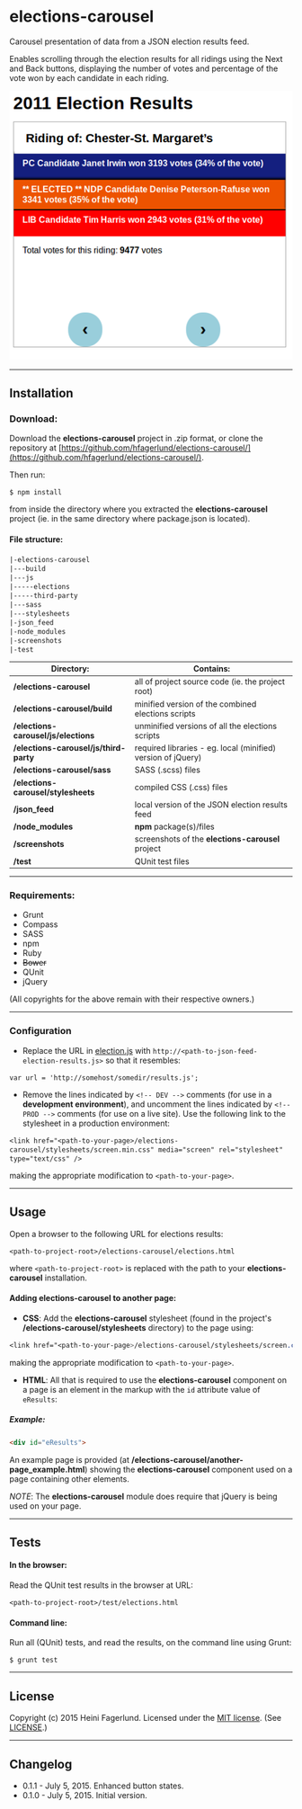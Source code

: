 # elections-carousel
Carousel presentation of data from a JSON election results feed.

Enables scrolling through the election results for all ridings using the Next and Back buttons, displaying the number of votes and percentage of the vote won by each candidate in each riding.

![screenshot of elections-carousel page](https://github.com/hfagerlund/elections-carousel/blob/master/screenshots/screenshot_elections-html.png)

- - -
## Installation
### Download:
Download the **elections-carousel** project in .zip format, or clone the repository at [https://github.com/hfagerlund/elections-carousel/](https://github.com/hfagerlund/elections-carousel/).

Then run:
```
$ npm install
```
from inside the directory where you extracted the **elections-carousel** project (ie. in the same directory where package.json is located).

#### File structure:
```
|-elections-carousel
|---build
|---js
|-----elections
|-----third-party
|---sass
|---stylesheets
|-json_feed
|-node_modules
|-screenshots
|-test
```
| Directory:  | Contains: |
| ------------- | ------------- |
| **/elections-carousel**  | all of project source code (ie. the project root)  |
| **/elections-carousel/build** | minified version of the combined elections scripts  |
| **/elections-carousel/js/elections**  | unminified versions of all the elections scripts  |
| **/elections-carousel/js/third-party**  | required libraries - eg. local (minified) version of jQuery)  |
| **/elections-carousel/sass**  | SASS (.scss) files |
| **/elections-carousel/stylesheets**  | compiled CSS (.css) files |
| **/json_feed**  | local version of the JSON election results feed  |
| **/node_modules**  | **npm** package(s)/files |
| **/screenshots**  | screenshots of the **elections-carousel** project |
| **/test**  | QUnit test files |
- - -
### Requirements:
- Grunt
- Compass
- SASS
- npm
- Ruby
- ~~Bower~~
- QUnit
- jQuery

(All copyrights for the above remain with their respective owners.)
- - -
### Configuration
* Replace the URL in [election.js](https://github.com/hfagerlund/elections-carousel/blob/master/elections-carousel/js/elections/election.js) with `http://<path-to-json-feed-election-results.js>` so that it resembles:
```
var url = 'http://somehost/somedir/results.js';
```
* Remove the lines indicated by `<!-- DEV -->` comments (for use in a **development environment**), and uncomment the lines indicated by `<!-- PROD -->` comments (for use on a live site). Use the following link to the stylesheet in a production environment:

```
<link href="<path-to-your-page>/elections-carousel/stylesheets/screen.min.css" media="screen" rel="stylesheet" type="text/css" />
```
making the appropriate modification to `<path-to-your-page>`.
- - -
## Usage
Open a browser to the following URL for elections results:
```
<path-to-project-root>/elections-carousel/elections.html

```
where `<path-to-project-root>` is replaced with the path to your **elections-carousel** installation.

#### Adding elections-carousel to another page:
* **CSS**: Add the **elections-carousel** stylesheet (found in the project's **/elections-carousel/stylesheets** directory) to the page using:
```css 
<link href="<path-to-your-page>/elections-carousel/stylesheets/screen.css" media="screen" rel="stylesheet" type="text/css" />
```
making the appropriate modification to `<path-to-your-page>`.

* **HTML**: All that is required to use the **elections-carousel** component on a page is an element in the markup with the `id` attribute value of `eResults`:
##### Example:
```html
<div id="eResults">
```
An example page is provided (at **/elections-carousel/another-page_example.html**) showing the **elections-carousel** component used on a page containing other elements.

_NOTE_: The **elections-carousel** module does require that jQuery is being used on your page.
- - -
## Tests

#### In the browser:
Read the QUnit test results in the browser at URL:
```
<path-to-project-root>/test/elections.html

```

#### Command line:
Run all (QUnit) tests, and read the results, on the command line using Grunt:

```
$ grunt test

```
- - -
## License
Copyright (c) 2015 Heini Fagerlund. Licensed under the [MIT license](http://opensource.org/licenses/mit-license.php).
(See [LICENSE](https://github.com/hfagerlund/elections-carousel/blob/master/LICENSE).)

- - -
## Changelog
* 0.1.1 - July 5, 2015. Enhanced button states.
* 0.1.0 - July 5, 2015. Initial version.
